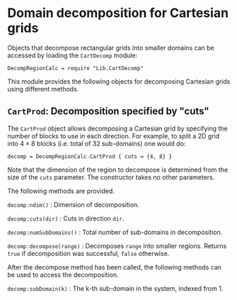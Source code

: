 # Domain decomposition for Cartesian grids

Objects that decompose rectangular grids into smaller domains can be
accessed by loading the `CartDecomp` module:

~~~~~~~ {.lua}
DecompRegionCalc = require "Lib.CartDecomp"
~~~~~~~

This module provides the following objects for decomposing Cartesian
grids using different methods.

## `CartProd`: Decomposition specified by "cuts"

The `CartProd` object allows decomposing a Cartesian grid by
specifying the number of blocks to use in each direction. For example,
to split a 2D grid into $4\times 8$ blocks (i.e. total of 32
sub-domains) one would do:

~~~~~~~ {.lua}
decomp = DecompRegionCalc.CartProd { cuts = {4, 8} }
~~~~~~~

Note that the dimension of the region to decompose is determined from
the size of the `cuts` parameter. The constructor takes no other
parameters.

The following methods are provided.

`decomp:ndim()`
: Dimension of decomposition.

`decomp:cuts(dir)`
: Cuts in direction `dir`.

`decomp:numSubDomains()`
: Total number of sub-domains in decomposition.
  
`decomp:decompose(range)`
: Decomposes `range` into smaller regions. Returns `true` if
  decomposition was successful, `false` otherwise.

After the decompose method has been called, the following methods can
be used to access the decomposition.

`decomp:subDomain(k)`
: The k-th sub-domain in the system, indexed from 1.

